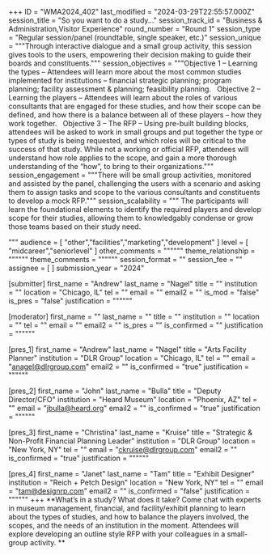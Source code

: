 +++
ID = "WMA2024_402"
last_modified = "2024-03-29T22:55:57.000Z"
session_title = "So you want to do a study..."
session_track_id = "Business & Administration,Visitor Experience"
round_number = "Round 1"
session_type = "Regular session/panel (roundtable, single speaker, etc.)"
session_unique = """Through interactive dialogue and a small group activity, this session gives tools to the users, empowering their decision making to guide their boards and constituents."""
session_objectives = """Objective 1 – Learning the types – Attendees will learn more about the most common studies implemented for institutions – financial strategic planning; program planning; facility assessment & planning; feasibility planning. 
 
Objective 2 – Learning the players – Attendees will learn about the roles of various consultants that are engaged for these studies, and how their scope can be defined, and how there is a balance between all of these players – how they work together. 
 
Objective 3 – The RFP – Using pre-built building blocks, attendees will be asked to work in small groups and put together the type or types of study is being requested, and which roles will be critical to the success of that study. While not a working or official RFP, attendees will understand how role applies to the scope, and gain a more thorough understanding of the “how”, to bring to their organizations."""
session_engagement = """There will be small group activities, monitored and assisted by the panel, challenging the users with a scenario and asking them to assign tasks and scope to the various consultants and constituents to develop a mock RFP."""
session_scalability = """  The participants will learn the foundational elements to identify the required players and develop scope for their studies, allowing them to knowledgably condense or grow those teams based on their study need. 
  
"""
audience = [ "other","facilities","marketing","development" ]
level = [ "midcareer","seniorlevel" ]
other_comments = """"""
theme_relationship = """"""
theme_comments = """"""
session_format = ""
session_fee = ""
assignee = [  ]
submission_year = "2024"

[submitter]
first_name = "Andrew"
last_name = "Nagel"
title = ""
institution = ""
location = "Chicago, IL"
tel = ""
email = ""
email2 = ""
is_mod = "false"
is_pres = "false"
justification = """"""

[moderator]
first_name = ""
last_name = ""
title = ""
institution = ""
location = ""
tel = ""
email = ""
email2 = ""
is_pres = ""
is_confirmed = ""
justification = """"""

[pres_1]
first_name = "Andrew"
last_name = "Nagel"
title = "Arts Facility Planner"
institution = "DLR Group"
location = "Chicago, IL"
tel = ""
email = "anagel@dlrgroup.com"
email2 = ""
is_confirmed = "true"
justification = """"""

[pres_2]
first_name = "John"
last_name = "Bulla"
title = "Deputy Director/CFO"
institution = "Heard Museum"
location = "Phoenix, AZ"
tel = ""
email = "jbulla@heard.org"
email2 = ""
is_confirmed = "true"
justification = """"""

[pres_3]
first_name = "Christina"
last_name = "Kruise"
title = "Strategic & Non-Profit Financial Planning Leader"
institution = "DLR Group"
location = "New York, NY"
tel = ""
email = "ckruise@dlrgroup.com"
email2 = ""
is_confirmed = "true"
justification = """"""

[pres_4]
first_name = "Janet"
last_name = "Tam"
title = "Exhibit Designer"
institution = "Reich + Petch Design"
location = "New York, NY"
tel = ""
email = "tam@designrp.com"
email2 = ""
is_confirmed = "false"
justification = """"""
+++
**What’s in a study? What does it take? Come chat with experts in museum management, financial, and facility/exhibit planning to learn about the types of studies, and how to balance the players involved, the scopes, and the needs of an institution in the moment. Attendees will explore developing an outline style RFP with your colleagues in a small-group activity. **
